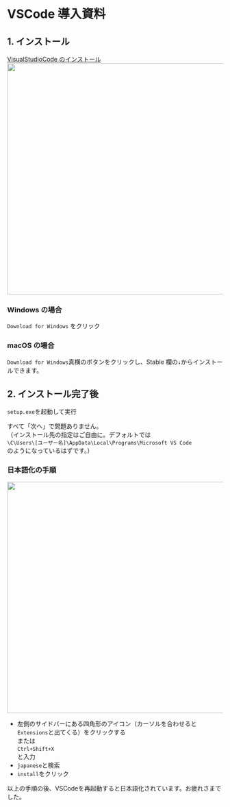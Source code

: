 # VSCode 導入資料

## 1. インストール

[VisualStudioCode のインストール](https://code.visualstudio.com/)  
<img src="https://github.com/yud0uhu/HTML_CSS_JavaScript_Handson/blob/patch-2/VScode.png" width="960px" height="540px">

### Windows の場合

`Download for Windows` をクリック

### macOS の場合

`Download for Windows`真横のボタンをクリックし、Stable 欄の`↓`からインストールできます。

## 2. インストール完了後

`setup.exe`を起動して実行

すべて「次へ」で問題ありません。  
（インストール先の指定はご自由に。デフォルトでは  
`\C\Users\[ユーザー名]\AppData\Local\Programs\Microsoft VS Code`  
のようになっているはずです。）

### 日本語化の手順

<img src="https://github.com/yud0uhu/HTML_CSS_JavaScript_Handson/blob/patch-2/VScode2.png" width="960px" height="540px">  
  
- 左側のサイドバーにある四角形のアイコン（カーソルを合わせると`Extensions`と出てくる）をクリックする  
または  
`Ctrl+Shift+X`  
と入力  
- `japanese`と検索   
- `install`をクリック  
  
以上の手順の後、VSCodeを再起動すると日本語化されています。お疲れさまでした。
